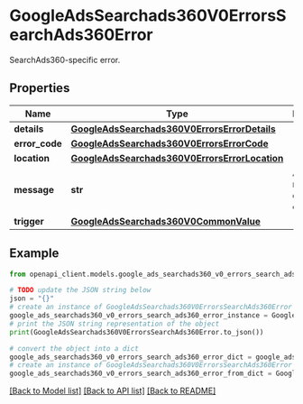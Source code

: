 # GoogleAdsSearchads360V0ErrorsSearchAds360Error

SearchAds360-specific error.

## Properties

Name | Type | Description | Notes
------------ | ------------- | ------------- | -------------
**details** | [**GoogleAdsSearchads360V0ErrorsErrorDetails**](GoogleAdsSearchads360V0ErrorsErrorDetails.md) |  | [optional] 
**error_code** | [**GoogleAdsSearchads360V0ErrorsErrorCode**](GoogleAdsSearchads360V0ErrorsErrorCode.md) |  | [optional] 
**location** | [**GoogleAdsSearchads360V0ErrorsErrorLocation**](GoogleAdsSearchads360V0ErrorsErrorLocation.md) |  | [optional] 
**message** | **str** | A human-readable description of the error. | [optional] 
**trigger** | [**GoogleAdsSearchads360V0CommonValue**](GoogleAdsSearchads360V0CommonValue.md) |  | [optional] 

## Example

```python
from openapi_client.models.google_ads_searchads360_v0_errors_search_ads360_error import GoogleAdsSearchads360V0ErrorsSearchAds360Error

# TODO update the JSON string below
json = "{}"
# create an instance of GoogleAdsSearchads360V0ErrorsSearchAds360Error from a JSON string
google_ads_searchads360_v0_errors_search_ads360_error_instance = GoogleAdsSearchads360V0ErrorsSearchAds360Error.from_json(json)
# print the JSON string representation of the object
print(GoogleAdsSearchads360V0ErrorsSearchAds360Error.to_json())

# convert the object into a dict
google_ads_searchads360_v0_errors_search_ads360_error_dict = google_ads_searchads360_v0_errors_search_ads360_error_instance.to_dict()
# create an instance of GoogleAdsSearchads360V0ErrorsSearchAds360Error from a dict
google_ads_searchads360_v0_errors_search_ads360_error_from_dict = GoogleAdsSearchads360V0ErrorsSearchAds360Error.from_dict(google_ads_searchads360_v0_errors_search_ads360_error_dict)
```
[[Back to Model list]](../README.md#documentation-for-models) [[Back to API list]](../README.md#documentation-for-api-endpoints) [[Back to README]](../README.md)


